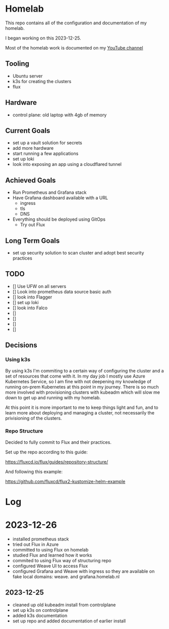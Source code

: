 # Homelab

This repo contains all of the configuration and documentation of my homelab.

I began working on this 2023-12-25.

Most of the homelab work is documented on my [YouTube channel](https://www.youtube.com/channel/UCDAck-gFPTrgTx_qp59-bQA)

## Tooling

* Ubuntu server
* k3s for creating the clusters
* flux

## Hardware

* control plane: old laptop with 4gb of memory

## Current Goals

* set up a vault solution for secrets
* add more hardware
* start running a few applications
* set up loki
* look into exposing an app using a cloudflared tunnel

## Achieved Goals

* Run Prometheus and Grafana stack
* Have Grafana dashboard available with a URL
  * ingress
  * tls
  * DNS
* Everything should be deployed using GitOps
  * Try out Flux

## Long Term Goals

* set up security solution to scan cluster and adopt best security practices

## TODO

* [] Use UFW on all servers
* [] Look into prometheus data source basic auth
* [] look into Flagger
* [] set up loki
* [] look into Falco
* [] 
* [] 
* [] 
* [] 

## Decisions

### Using k3s

By using k3s I'm commiting to a certain way of configuring the cluster and a set of resources that come with it. In my day job I mostly use Azure Kubernetes Service, so I am fine with not deepening my knowledge of running on-prem Kubernetes at this point in my journey. There is so much more involved with provisioning clusters with kubeadm which will slow me down to get up and running with my homelab.

At this point it is more important to me to keep things light and fun, and to learn more about deploying and managing a cluster, not necessarily the privisioning of the clusters.

### Repo Structure

Decided to fully commit to Flux and their practices.

Set up the repo according to this guide:

https://fluxcd.io/flux/guides/repository-structure/

And following this example:

https://github.com/fluxcd/flux2-kustomize-helm-example

# Log

# 2023-12-26

* installed prometheus stack
* tried out Flux in Azure
* committed to using Flux on homelab
* studied Flux and learned how it works
* commited to using Flux way of structuring repo
* configured Weave UI to access Flux
* configured Grafana and Weave with ingress so they are available on fake local domains: weave. and grafana.homelab.nl


## 2023-12-25

* cleaned up old kubeadm install from controlplane
* set up k3s on controlplane
* added k3s documentation
* set up repo and added documentation of earlier install
